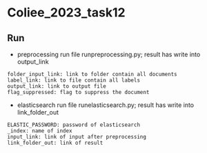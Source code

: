 # Coliee_2023_task12


## Run
* preprocessing
run file runpreprocessing.py;
result has write into output_link
```
folder_input_link: link to folder contain all documents
label_link: link to file contain all labels
output_link: link to output file
flag_suppressed: flag to suppress the document
```

* elasticsearch
run file runelasticsearch.py;
result has write into link_folder_out
```
ELASTIC_PASSWORD: password of elasticsearch
_index: name of index
input_link: link of input after preprocessing
link_folder_out: link of result
```
